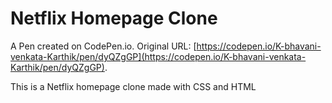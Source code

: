# Netflix Homepage Clone

A Pen created on CodePen.io. Original URL: [https://codepen.io/K-bhavani-venkata-Karthik/pen/dyQZgGP](https://codepen.io/K-bhavani-venkata-Karthik/pen/dyQZgGP).

This is a Netflix homepage clone made with CSS and HTML